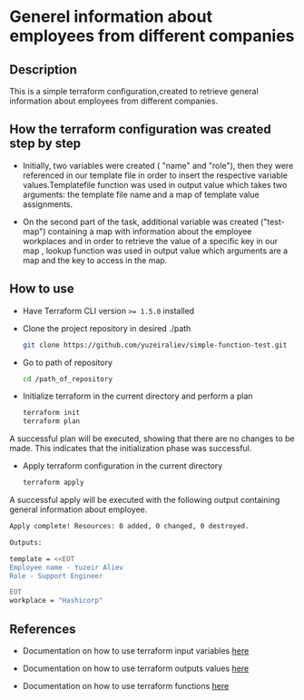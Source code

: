 # Generel information about employees from different companies #

## Description ##

This is a simple terraform configuration,created to retrieve general information about employees from different companies.

## How the terraform configuration was created step by step ##

* Initially, two variables were created ( "name" and "role"), then they were referenced in our template file in order to insert the respective variable values.Templatefile function was used in output value which takes two arguments: the template file name and a map of template value assignments.

* On the second part of the task, additional variable was created ("test-map") containing a map with information about the employee workplaces and in order to retrieve the value of a specific key in our map , lookup function was used in output value which arguments are a map and the key to access in the map.

## How to use ##

* Have Terraform CLI version `>= 1.5.0` installed

* Clone the project repository in desired ./path

  ```bash
  git clone https://github.com/yuzeiraliev/simple-function-test.git
  ```

* Go to path of repository

  ```bash
  cd /path_of_repository
  ```

* Initialize terraform in the current directory and perform a plan

  ```bash
  terraform init
  terraform plan
  ```

A successful plan will be executed, showing that there are no changes to be made. This indicates that the initialization phase was successful.

* Apply terraform configuration in the current directory

  ```bash
  terraform apply
  ```

A successful apply will be executed with the following output containing general information about employee.

  ```bash
Apply complete! Resources: 0 added, 0 changed, 0 destroyed.

Outputs:

template = <<EOT
Employee name - Yuzeir Aliev 
Role - Support Engineer 
  
EOT
workplace = "Hashicorp"
  ```

## References

* Documentation on how to use terraform input variables [here](https://developer.hashicorp.com/terraform/language/values/variables)

* Documentation on how to use terraform outputs values [here](https://developer.hashicorp.com/terraform/language/values/outputs)

* Documentation on how to use terraform functions [here](https://developer.hashicorp.com/terraform/language/functions)

